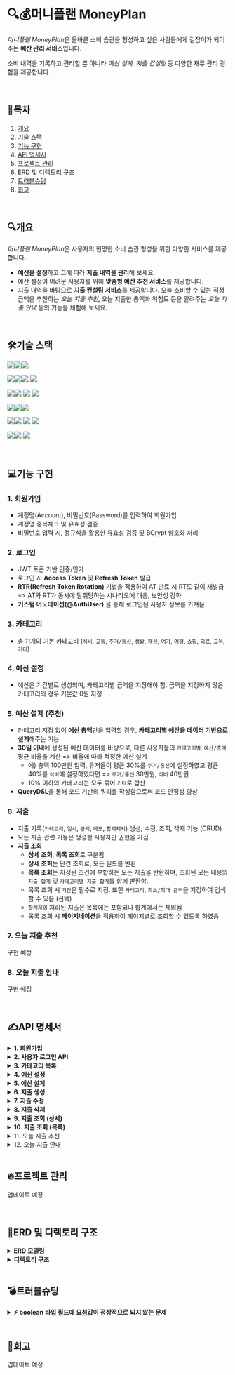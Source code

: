 # 🔍💰머니플랜 MoneyPlan

*머니플랜 MoneyPlan*은 올바른 소비 습관을 형성하고 싶은 사람들에게 길잡이가 되어주는 **예산 관리 서비스**입니다.

소비 내역을 기록하고 관리할 뿐 아니라 _예산 설계, 지출 컨설팅_ 등 다양한 재무 관리 경험을 제공합니다.

<br/>

## 📍목차

1. [개요](#개요)
2. [기술 스택](#️기술-스택)
3. [기능 구현](#기능-구현)
4. [API 명세서](#️api-명세서)
5. [프로젝트 관리](#프로젝트-관리)
6. [ERD 및 디렉토리 구조](#ERD-및-디렉토리-구조)
7. [트러블슈팅](#트러블슈팅)
8. [회고](#회고)

<br/>

## 🔍개요

*머니플랜 MoneyPlan*은 사용자의 현명한 소비 습관 형성을 위한 다양한 서비스를 제공합니다.

- **예산을 설정**하고 그에 따라 **지출 내역을 관리**해 보세요.
- 예산 설정이 어려운 사용자를 위해 **맞춤형 예산 추천 서비스**를 제공합니다.
- 지출 내역을 바탕으로 **지출 컨설팅 서비스**를 제공합니다. 오늘 소비할 수 있는 적정 금액을 추천하는 _오늘 지출 추천_, 오늘 지출한 총액과 위험도 등을 알려주는 _오늘 지출 안내_ 등의 기능을 체험해 보세요.

<br/>

## 🛠️기술 스택

<img src="https://img.shields.io/badge/Language-%23121011?style=for-the-badge"><img src="https://img.shields.io/badge/java-007396?style=for-the-badge&logo=OpenJDK&logoColor=white"><img src="https://img.shields.io/badge/17-515151?style=for-the-badge">

<img src="https://img.shields.io/badge/Framework-%23121011?style=for-the-badge"><img src="https://img.shields.io/badge/springboot-6DB33F?style=for-the-badge&logo=springboot&logoColor=white"><img src="https://img.shields.io/badge/3.3.2-515151?style=for-the-badge"> <img src="https://img.shields.io/badge/Spring Security-6DB33F?style=for-the-badge&logo=Spring Security&logoColor=white">

<img src="https://img.shields.io/badge/Database-%23121011?style=for-the-badge"><img src="https://img.shields.io/badge/MySQL-4479A1?style=for-the-badge&logo=MySQL&logoColor=white"> <img src="https://img.shields.io/badge/JPA-6DB33F?style=for-the-badge&logo=&logoColor=white"> <img src="https://img.shields.io/badge/querydsl-6DB33F?style=for-the-badge&logo=&logoColor=white">

<img src="https://img.shields.io/badge/Build-%23121011?style=for-the-badge"><img src="https://img.shields.io/badge/Gradle-02303A?style=for-the-badge&logo=Gradle&logoColor=white"><img src="https://img.shields.io/badge/8.8-515151?style=for-the-badge">

<img src="https://img.shields.io/badge/Deployment-%23121011?style=for-the-badge"><img src="https://img.shields.io/badge/aws%20EC2-FF9900?style=for-the-badge&logo=Amazon%20EC2&logoColor=white"> <img src="https://img.shields.io/badge/flyway-CC0200?style=for-the-badge&logo=flyway&logoColor=white"> <img src="https://img.shields.io/badge/aws rds-527FFF?style=for-the-badge&logo=amazonrds&logoColor=white">

<img src="https://img.shields.io/badge/version control-%23121011?style=for-the-badge"><img src="https://img.shields.io/badge/git-F05032?style=for-the-badge&logo=git&logoColor=white"> <img src="https://img.shields.io/badge/github-181717?style=for-the-badge&logo=github&logoColor=white">

<br/>

## 💻기능 구현

### 1. 회원가입

- 계정명(Account), 비밀번호(Password)를 입력하여 회원가입
- 계정명 중복체크 및 유효성 검증
- 비밀번호 입력 시, 정규식을 활용한 유효성 검증 및 BCrypt 암호화 처리

### 2. 로그인

- JWT 토큰 기반 인증/인가
- 로그인 시 **Access Token** 및 **Refresh Token** 발급
- **RTR(Refresh Token Rotation)** 기법을 적용하여 AT 만료 시 RT도 같이 재발급 => AT와 RT가 동시에 탈취당하는 시나리오에 대응, 보안성 강화
- **커스텀 어노테이션(@AuthUser)** 을 통해 로그인된 사용자 정보를 가져옴

### 3. 카테고리

- 총 11개의 기본 카테고리 (`식비`, `교통`, `주거/통신`, `생활`, `패션`, `여가`, `여행`, `쇼핑`, `의료`, `교육`, `기타`)

### 4. 예산 설정

- 예산은 기간별로 생성되며, 카테고리별 금액을 지정해야 함. 금액을 지정하지 않은 카테고리의 경우 기본값 0원 지정

### 5. 예산 설계 (추천)

- 카테고리 지정 없이 **예산 총액**만을 입력할 경우, **카테고리별 예산을 데이터 기반으로 설계**해주는 기능
- **30일 이내**에 생성된 예산 데이터를 바탕으로, 다른 사용자들의 `카테고리별 예산/총액` 평균 비율을 계산 => 비율에 따라 적정한 예산 설계
  - 예) 총액 100만원 입력, 유저들이 평균 30%를 `주거/통신`에 설정하였고 평균 40%를 `식비`에 설정하였다면 => `주거/통신` 30만원, `식비` 40만원
  - 10% 이하의 카테고리는 모두 묶어 `기타`로 합산
- **QueryDSL**을 통해 코드 기반의 쿼리를 작성함으로써 코드 안정성 향상

### 6. 지출

- 지출 기록(`카테고리`, `일시`, `금액`, `메모`, `합계제외`) 생성, 수정, 조회, 삭제 기능 (CRUD)
- 모든 지출 관련 기능은 생성한 사용자만 권한을 가짐
- **지출 조회**
  - **상세 조회**, **목록 조회**로 구분됨
  - **상세 조회**는 단건 조회로, 모든 필드를 반환
  - **목록 조회**는 지정된 조건에 부합하는 모든 지출을 반환하며, 조회된 모든 내용의 `지출 합계` 및 `카테고리별 지출 합계`를 함께 반환함.
  - 목록 조회 시 `기간`은 필수로 지정. 또한 `카테고리`, `최소/최대 금액`을 지정하여 검색할 수 있음 (선택)
  - `합계제외` 처리된 지출은 목록에는 포함되나 합계에서는 제외됨
  - 목록 조회 시 **페이지네이션**을 적용하여 페이지별로 조회할 수 있도록 하였음

### 7. 오늘 지출 추천

구현 예정

### 8. 오늘 지출 안내

구현 예정

<br/>

## ✍️API 명세서

<details>
<summary><b> 1. 회원가입 </b></summary>

#### URL

```java
POST /api/v1/members/
```

#### Request

| Field      | Type     | Description |
| ---------- | -------- | ----------- |
| `account`  | `String` | 계정명      |
| `password` | `String` | 비밀번호    |

#### Response

**1) 200 OK**

```json
{
  "id": 1,
  "account": "MoneyPlan"
}
```

**2) 400 Bad Request**

```json
// 유효하지 않은 비밀번호를 입력할 경우
{
  "message": "잘못된 요청입니다. 입력값을 확인하고 다시 시도해주세요.",
  "detail": ["비밀번호는 영문자와 숫자, 특수기호가 적어도 1개 이상 포함되어야 하며, 8자 ~ 16자까지 가능합니다."]
}
```

**3) 409 Conflict**

```json
// 계정명이 중복될 경우
{
  "message": "이미 사용중인 계정입니다."
}
```

<br/>
</details>

<details>
<summary><b>2. 사용자 로그인 API</b></summary>

#### URL

```java
POST /api/v1/members/login
```

#### Request

| Field      | Type     | Description |
| ---------- | -------- | ----------- |
| `account`  | `String` | 계정명      |
| `password` | `String` | 비밀번호    |

#### Response

**1) 200 OK**

```json
{
  "id": 1,
  "account": "MoneyPlan"
}
```

**2) 401 Unauthorized**

```json
// 계정명 또는 비밀번호가 잘못된 경우
{
  "message": "계정명 또는 비밀번호가 틀렸습니다."
}
```

<br/>

</details>

<details>
<summary><b> 3. 카테고리 목록 </b></summary>

#### URL

```java
GET /api/v1/categories
```

#### Request

| Field | Type | Description |
| ----- | ---- | ----------- |
| -     | -    | -           |

#### Response

**1) 200 OK**

```json
[
  {
    "id": 1,
    "name": "식비"
  },
  {
    "id": 2,
    "name": "교통"
  },
  {
    "id": 3,
    "name": "주거/통신"
  }
  ...
]
```

<br/>

</details>
<details>
<summary><b> 4. 예산 설정 </b></summary>

#### URL

```java
POST /api/v1/budgets
```

#### Request

| Field             | Type                   | Description     |
| ----------------- | ---------------------- | --------------- |
| `startDate`       | `LocalDate`            | 시작일          |
| `endDate`         | `LocalDate`            | 종료일          |
| `categoryBudgets` | `Map<String, Integer>` | 카테고리별 예산 |

#### Response

**1) 200 OK**

```json
[
  {
    "id": 23,
    "category": {
      "id": 1,
      "name": "식비"
    },
    "startDate": "2024-10-02",
    "endDate": "2024-11-02",
    "amount": 300000
  },
  {
    "id": 24,
    "category": {
      "id": 2,
      "name": "교통"
    },
    "startDate": "2024-10-02",
    "endDate": "2024-11-02",
    "amount": 55000
  },
  ...
]
```

**2) 400 Bad Request**

```json
// 0 미만 금액을 입력했을 경우
{
  "message": "예산 금액은 0 이상이어야 합니다."
}
```

<br/>

</details>

<details>
<summary><b> 5. 예산 설계 </b></summary>

#### URL

```java
POST /api/v1/budgets/suggest
```

#### Request

| Field         | Type  | Description |
| ------------- | ----- | ----------- |
| `totalAmount` | `int` | 예산 총액   |

#### Response

**1) 200 OK**

```json
[
  {
    "category": {
      "id": 1,
      "name": "식비"
    },
    "amount": 201000
  },
  {
    "category": {
      "id": 2,
      "name": "교통"
    },
    "amount": 0
  },
  ...
]
```

<br/>

</details>

<details>
<summary><b> 6. 지출 생성 </b></summary>

#### URL

```java
POST /api/v1/expenses
```

#### Request

| Field             | Type            | Description     |
| ----------------- | --------------- | --------------- |
| `categoryId`      | `Long`          | 카테고리 아이디 |
| `spentAt`         | `LocalDateTime` | 지출일시        |
| `amount`          | `int`           | 지출금액        |
| `memo`            | `String`        | 메모            |
| `isTotalExcluded` | `Boolean`       | 합계제외        |

#### Response

**1) 200 OK**

```json
{
  "id": 22,
  "member": {
    "id": 1,
    "account": "MoneyPlan"
  },
  "category": {
    "id": 1,
    "name": "식비"
  },
  "spentAt": "2024-10-04T04:14:18.043",
  "amount": 9000,
  "memo": "점심으로 빅맥",
  "isTotalExcluded": false
}
```

**2) 404 Not Found**

```json
// 존재하지 않는 카테고리 아이디를 넘겼을 경우
{
  "message": "카테고리를 찾을 수 없습니다."
}
```

<br/>

</details>

<details>
<summary><b> 7. 지출 수정 </b></summary>

#### URL

```java
PUT /api/v1/expenses/{id}
```

#### Request

| Field             | Type            | Description     |
| ----------------- | --------------- | --------------- |
| `categoryId`      | `Long`          | 카테고리 아이디 |
| `spentAt`         | `LocalDateTime` | 지출일시        |
| `amount`          | `int`           | 지출금액        |
| `memo`            | `String`        | 메모            |
| `isTotalExcluded` | `Boolean`       | 합계제외        |

#### Response

**1) 200 OK**

```json
{
  "id": 22,
  "member": {
    "id": 1,
    "account": "MoneyPlan"
  },
  "category": {
    "id": 1,
    "name": "식비"
  },
  "spentAt": "2024-10-04T04:14:18.043",
  "amount": 9000,
  "memo": "빅맥이 아니라 와퍼",
  "isTotalExcluded": true
}
```

**2) 403 Forbidden**

```json
// 권한이 없는 사용자가 요청을 보낼 경우
{
  "message": "접근 권한이 없습니다."
}
```

**3) 404 Not Found**

```json
// 존재하지 않는 id를 요청할 경우
{
  "message": "지출을 찾을 수 없습니다."
}
```

</br>

</details>

<details>
<summary><b> 8. 지출 삭제 </b></summary>

#### URL

```java
DELETE /api/v1/expenses/{id}
```

#### Request

| Field | Type | Description |
| ----- | ---- | ----------- |
| -     | -    | -           |

#### Response

**1) 200 OK**

```json
success
```

**2) 403 Forbidden**

```json
// 권한이 없는 사용자가 요청을 보낼 경우
{
  "message": "접근 권한이 없습니다."
}
```

**3) 404 Not Found**

```json
// 존재하지 않는 id를 요청할 경우
{
  "message": "지출을 찾을 수 없습니다."
}
```

</br>

</details>

<details>
<summary><b> 9. 지출 조회 (상세) </b></summary>

#### URL

```java
GET /api/v1/expenses/{id}
```

#### Request

| Field | Type | Description |
| ----- | ---- | ----------- |
| -     | -    | -           |

#### Response

**1) 200 OK**

```json
{
  "id": 16,
  "member": {
    "id": 2,
    "account": "MoneyMap"
  },
  "category": {
    "id": 5,
    "name": "패션"
  },
  "spentAt": "2024-09-13T17:20:00",
  "amount": 10000,
  "memo": "무지티 1장",
  "isTotalExcluded": false
}
```

**2) 403 Forbidden**

```json
// 권한이 없는 사용자가 요청을 보낼 경우
{
  "message": "접근 권한이 없습니다."
}
```

**3) 404 Not Found**

```json
// 존재하지 않는 id를 요청할 경우
{
  "message": "지출을 찾을 수 없습니다."
}
```

</br>

</details>

<details>
<summary><b> 10. 지출 조회 (목록) </b></summary>

#### URL

```
GET /api/v1/expenses?startDate=2024-09-01T00:00:00&endDate=2024-09-30T23:59:59&categoryId=1&minAmount=0&maxAmount=50000&page=0&size=20'
```

#### Request

| Field | Type | Description |
| ----- | ---- | ----------- |
| -     | -    | -           |

#### Response

**1) 200 OK**

```json
{
  "expenses": [
    {
      "id": 14,
      "category": {
        "id": 1,
        "name": "식비"
      },
      "spentAt": "2024-09-26T14:00:00",
      "amount": 3000
    },
    {
      "id": 13,
      "category": {
        "id": 1,
        "name": "식비"
      },
      "spentAt": "2024-09-24T09:00:00",
      "amount": 5400
    },
    ...
  ],
  "pageInfo": {
    "page": 1,
    "size": 20,
    "totalElements": 4,
    "totalPages": 1
  },
  "totalAmount": 27600,
  "expenseCategoryTotals": [
    {
      "name": "식비",
      "totalAmount": 27600
    }
  ]
}
```

</details>

<details>
<summary>11. 오늘 지출 추천</summary>

</details>

<details>
<summary>12. 오늘 지출 안내</summary>

</details>

<br/>

## 🔥프로젝트 관리

업데이트 예정

<br/>

## 📂ERD 및 디렉토리 구조

<details>
<summary><b>ERD 모델링</b></summary>

![moneyplanERD_V1](https://github.com/user-attachments/assets/2fd331bf-5825-4c3c-b8cf-a2c2bef7569b)

</details>

<details>
<summary><b>디렉토리 구조</b></summary>

```
📦moneyplan
┣ 📂common
┃ ┣ 📂auth
┃ ┣ 📂config
┃ ┣ 📂exception
┃ ┣ 📂model
┃ ┗ 📂util
┣ 📂budget
┃ ┣ 📂controller
┃ ┣ 📂domain
┃ ┣ 📂dto
┃ ┣ 📂repository
┃ ┗ 📂service
┣ 📂category
┣ 📂category_average_budget
┣ 📂expense
┣ 📂member
┣ 📂refresh_token
```

</details>

<br/>

## 💣트러블슈팅

<details>
<summary><b>⚡ boolean 타입 필드에 요청값이 정상적으로 되지 않는 문제 </b></summary> 
 
</br>

지출 관련 CRUD 기능을 구현하던 중, 다른 필드들은 정상적으로 Request Body를 통해 요청받은 값과 매핑되었지만, isTotalExcluded 필드만 매핑되지 않는 문제가 발생했다.

처음에는 단순한 문법 오류이거나 DB에서 타입 관련 에러가 발생한 거라고 생각했으나, 로깅을 통해 원인을 추적해 보니 Request Body에서 잘못된 값이 들어오고 있었다. 뿐만 아니라 Swagger에서는 `totalExcluded`와 같이 접두사가 빠진 채 표시되고 있었다.

이를 바탕으로 알아본 결과 **Java에서는 boolean 타입에 is 접두사를 붙이면 안 된다**는 것을 알게 되었다.

Java에서는 jackson을 사용해 json 데이터를 직렬화/역직렬화한다. 이 과정에서 jackson은 getter/setter를 사용한다. 그런데 Lombok의 @Getter 어노테이션은 is로 시작하는 primitive boolean field의 getter를 생성할 때 이름을 'getIs~'가 아닌 'is~'로 생성한다. 이 'is~'접두어가 붙은 boolean getter 메서드를 발견한 jackson은 'is'를 뺀 이름으로 Json에 직렬화해 버린다.

이렇듯 직렬화 과정상의 Getter 네이밍 문제로 매핑이 제대로 되지 않는 듯했다.

해결 방법은

> 1. is 접두어를 사용하지 않는다.
> 2. primitive 타입이 아닌 wrapper 타입의 Boolean을 사용한다.
> 3. 해당 필드의 getter를 직접 생성한다.

위와 같이 3가지가 있다. 가장 이상적인 방법은 1번처럼 'is' 접두사를 사용하지 않는 것이다. 다른 방법들은 NullPointerException(NPE)과 같은 문제를 일으킬 수 있고, 지나치게 번거롭다.

그러나 나는 is 접두어를 쓰지 않으면 가독성이 많이 하락한다고 느꼈다. **읽었을 때 바로 어떤 일을 하는 필드인지 알게 하고 싶었기 때문에 2번 방법을 선택했다.**

다만 is를 쓰지 않고도 어떤 필드인지 바로 알 수 있게끔 변수 네이밍을 명확하게 했다면 1번 방법을 활용할 수 있었을 것 같아 아쉬움이 남는다.

</details>

<br/>

## 🏃회고

업데이트 예정
